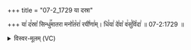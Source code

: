 +++
title = "07-2_1729 या दस्रा"

+++
या꣢ द꣣स्रा꣡ सिन्धु꣢꣯मातरा मनो꣣त꣡रा꣢ रयी꣣णा꣢म्। धि꣣या꣢ दे꣣वा꣡ व꣢सु꣣वि꣡दा꣢ ॥ 07-2:1729 ॥

<details><summary>विस्वर-मूलम् (VC)</summary>

या दस्रा सिन्धुमातरा मनोतरा रयीणाम् । धिया देवा वसुविदा ॥१७२९॥
</details>